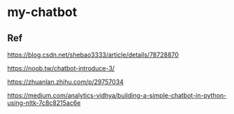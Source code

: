 # my-chatbot


## Ref
<https://blog.csdn.net/shebao3333/article/details/78728870>

<https://noob.tw/chatbot-introduce-3/>

<https://zhuanlan.zhihu.com/p/29757034>

<https://medium.com/analytics-vidhya/building-a-simple-chatbot-in-python-using-nltk-7c8c8215ac6e>
